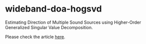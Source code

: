 # wideband-doa-hogsvd
Estimating Direction of Multiple Sound Sources using Higher-Order Generalized Singular Value Decomposition.

Please check the article [here](https://www.mdpi.com/1424-8220/19/13/2977).
